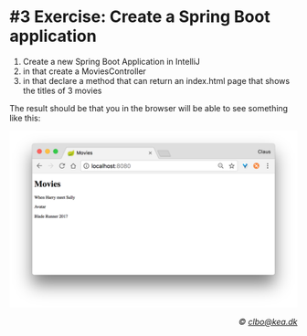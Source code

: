 # #3 Exercise: Create a Spring Boot application

1. Create a new Spring Boot Application in IntelliJ
2. in that create a MoviesController
3. in that declare a method that can return an index.html page that shows the titles of 3 movies

The result should be that you in the browser will be able to see something like this:

![](movies_in_browser.png)    


_<div align="right">&copy; clbo@kea.dk</div>_
